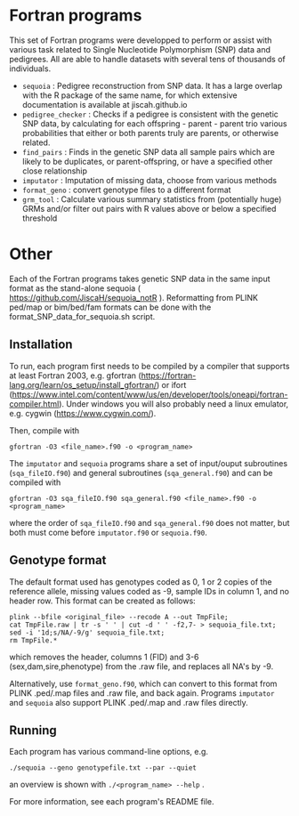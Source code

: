 # Fortran programs
This set of Fortran programs were developped to perform or assist with various task related to Single Nucleotide Polymorphism (SNP) data and pedigrees. All are able to handle datasets with several tens of thousands of individuals. 

- `sequoia` : Pedigree reconstruction from SNP data. It has a large overlap with the R package of the same name, for which extensive documentation is available at jiscah.github.io
- `pedigree_checker` : Checks if a pedigree is consistent with the genetic SNP data, by calculating for each offspring - parent - parent trio various probabilities that either or both parents truly are parents, or otherwise related.
- `find_pairs` : Finds in the genetic SNP data all sample pairs which are likely to be duplicates, or parent-offspring, or have a specified other close relationship
- `imputator` : Imputation of missing data, choose from various methods
- `format_geno` : convert genotype files to a different format
- `grm_tool` : Calculate various summary statistics from (potentially huge) GRMs and/or filter out pairs with R values above or below a specified threshold

# Other
Each of the Fortran programs takes genetic SNP data in the same input format as the stand-alone sequoia ( https://github.com/JiscaH/sequoia_notR ). Reformatting from PLINK ped/map or bim/bed/fam formats can be done with the 
format_SNP_data_for_sequoia.sh script. 


## Installation
To run, each program first needs to be compiled by a compiler that supports at least Fortran 2003, e.g. gfortran (https://fortran-lang.org/learn/os_setup/install_gfortran/) or ifort (https://www.intel.com/content/www/us/en/developer/tools/oneapi/fortran-compiler.html). Under windows you will also probably need a linux emulator, e.g. cygwin (https://www.cygwin.com/). 

Then, compile with
```
gfortran -O3 <file_name>.f90 -o <program_name>
```

The `imputator` and `sequoia` programs share a set of input/ouput subroutines (`sqa_fileIO.f90`) and general subroutines (`sqa_general.f90`) and can be compiled with

```
gfortran -O3 sqa_fileIO.f90 sqa_general.f90 <file_name>.f90 -o <program_name>
```

where the order of `sqa_fileIO.f90` and `sqa_general.f90` does not matter, but both must come before `imputator.f90` or `sequoia.f90`. 


## Genotype format
The default format used has genotypes coded as 0, 1 or 2 copies of the reference allele, missing values coded as -9, sample IDs in column 1, and no header row. This format can be created as follows:

```
plink --bfile <original_file> --recode A --out TmpFile;
cat TmpFile.raw | tr -s ' ' | cut -d ' ' -f2,7- > sequoia_file.txt;
sed -i '1d;s/NA/-9/g' sequoia_file.txt;
rm TmpFile.*
```
which removes the header, columns 1 (FID) and 3-6 (sex,dam,sire,phenotype) from the .raw file, and replaces all NA's by -9. 

Alternatively, use `format_geno.f90`, which can convert to this format from PLINK .ped/.map files and .raw file, and back again. Programs `imputator` and `sequoia` also support PLINK .ped/.map and .raw files directly. 



## Running
Each program has various command-line options, e.g.

```
./sequoia --geno genotypefile.txt --par --quiet
```

an overview is shown with `./<program_name> --help` . 

For more information, see each program's README file. 

